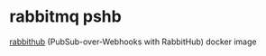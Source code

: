 # rabbitmq pshb

[rabbithub](https://github.com/brc859844/rabbithub|rabbithub) (PubSub-over-Webhooks with RabbitHub) docker image

